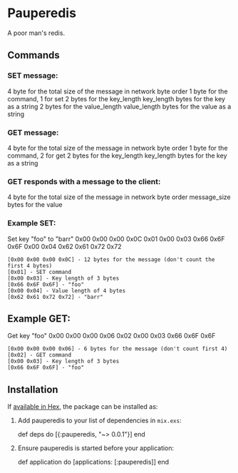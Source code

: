 # Pauperedis

A poor man's redis.

## Commands

### SET message:
4 byte for the total size of the message in network byte order
1 byte for the command, 1 for set
2 bytes for the key_length
key_length bytes for the key as a string
2 bytes for the value_length
value_length bytes for the value as a string

### GET message:
4 byte for the total size of the message in network byte order
1 byte for the command, 2 for get
2 bytes for the key_length
key_length bytes for the key as a string

### GET responds with a message to the client:
4 byte for the total size of the message in network byte order
message_size bytes for the value

### Example SET:
Set key "foo" to "barr"
0x00 0x00 0x00 0x0C 0x01 0x00 0x03 0x66 0x6F 0x6F 0x00 0x04 0x62 0x61 0x72 0x72

    [0x00 0x00 0x00 0x0C] - 12 bytes for the message (don't count the first 4 bytes)
    [0x01] - SET command
    [0x00 0x03] - Key length of 3 bytes
    [0x66 0x6F 0x6F] - "foo"
    [0x00 0x04] - Value length of 4 bytes
    [0x62 0x61 0x72 0x72] - "barr"


## Example GET:
Get key "foo"
0x00 0x00 0x00 0x06 0x02 0x00 0x03 0x66 0x6F 0x6F

    [0x00 0x00 0x00 0x06] - 6 bytes for the message (don't count first 4)
    [0x02] - GET command
    [0x00 0x03] - Key length of 3 bytes
    [0x66 0x6F 0x6F] - "foo"

## Installation

If [available in Hex](https://hex.pm/docs/publish), the package can be installed as:

  1. Add pauperedis to your list of dependencies in `mix.exs`:

        def deps do
          [{:pauperedis, "~> 0.0.1"}]
        end

  2. Ensure pauperedis is started before your application:

        def application do
          [applications: [:pauperedis]]
        end

